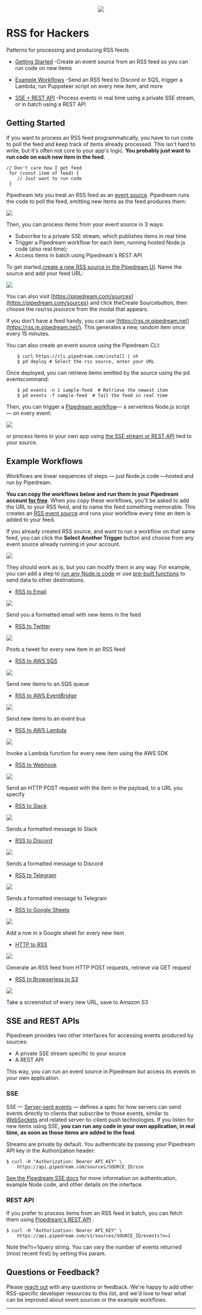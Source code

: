 <p align="center">
<img src="images/rss.png">
</p>

# RSS for Hackers
Patterns for processing and producing RSS feeds

* [Getting Started](#-getting-started) -Create an event source from an RSS feed so you can run code on new items

* [Example Workflows](#-example-workflows) -Send an RSS feed to Discord or SQS, trigger a Lambda, run Puppeteer script on every new item, and more

* [SSE + REST API](#-sse-+-rest-api) -Process events in real time using a private SSE stream, or in batch using a REST API

## Getting Started
If you want to process an RSS feed programmatically, you have to run code to poll the feed and keep track of items already processed. This isn't hard to write, but it's often not core to your app's logic. **You probably just want to run code on each new item in the feed**.
```
// Don't care how I get feed
 for (const item of feed) {
    // Just want to run code
 }
```
Pipedream lets you treat an RSS feed as an [event source](https://docs.pipedream.com/event-sources/). Pipedream runs the code to poll the feed, emitting new items as the feed produces them:

![](images/json-code.jpg)

Then, you can process items from your event source in 3 ways:
* Subscribe to a private SSE stream, which publishes items in real time
* Trigger a Pipedream workflow for each item, running hosted Node.js code (also real time);
* Access items in batch using Pipedream's REST API

To get started,[create a new RSS source in the Pipedream UI](https://pipedream.com/sources?action=create&url=https%3A%2F%2Fgithub.com%2FPipedreamHQ%2Fpipedream%2Fblob%2Fmaster%2Fcomponents%2Frss%2Frss.js&app=none). Name the source and add your feed URL:

![](https://rss.pipedream.com/img/rss-source-in-ui.2832e34f.png)

You can also visit [https://pipedream.com/sources](https://pipedream.com/sources) and click theCreate Sourcebutton, then choose the rss/rss.jssource from the modal that appears.

If you don't have a feed handy, you can use [https://rss.m.pipedream.net](https://rss.m.pipedream.net/). This generates a new, random item once every 15 minutes.

You can also create an event source using the Pipedream CLI:

```composer log
    $ curl https://cli.pipedream.com/install | sh
    $ pd deploy # Select the rss source, enter your URL
```
Once deployed, you can retrieve items emitted by the source using the pd eventscommand:

```composer log
    $ pd events -n 1 sample-feed  # Retrieve the newest item
    $ pd events -f sample-feed  # Tail the feed in real time
```

Then, you can trigger a [Pipedream workflow](https://pipedream.com/new)— a serverless Node.js script — on every event:

![](https://rss.pipedream.com/img/new-workflow-source.9580d516.png)

or process items in your own app using [the SSE stream or REST API](https://rss.pipedream.com/#apis) tied to your source.

## Example Workflows

Workflows are linear sequences of steps — just Node.js code —hosted and run by Pipedream.

**You can copy the workflows below and run them in your Pipedream account [for free](https://docs.pipedream.com/pricing/)**. When you copy these workflows, you'll be asked to add the URL to your RSS feed, and to name the feed something memorable. This creates an [RSS event source](https://rss.pipedream.com/#getting-started) and runs your workflow every time an item is added to your feed. 

If you already created RSS source, and want to run a workflow on that same feed, you can click the **Select Another Trigger** button and choose from any event source already running in your account.

![](https://rss.pipedream.com/img/select-another-trigger.c6bdbbb5.png)

They should work as is, but you can modify them in any way. For example, you can add a step to [run any Node.js code](https://docs.pipedream.com/workflows/steps/code/) or use [pre-built functions](https://docs.pipedream.com/workflows/steps/actions/) to send data to other destinations.

* [RSS to Email](https://pipedream.com/@dylburger/rss-to-email-p_NMCqyV/readme)

![](images/rss-email.jpg)

Send you a formatted email with new items in the feed

* [RSS to Twitter](https://pipedream.com/@dylan/rss-to-twitter-p_5VCkQ7/readme)

![](images/rss-twitter.jpg)

Posts a tweet for every new item in an RSS feed

* [RSS to AWS SQS](https://pipedream.com/@dylburger/rss-aws-sqs-p_D1CDjB/readme)

![](images/rss-aws-sqs.jpg)

Send new items to an SQS queue

* [RSS to AWS EventBridge](https://pipedream.com/@dylburger/rss-aws-eventbridge-event-bus-p_JZCk29/readme)

![](images/rss-aws-eventbridge.jpg)

Send new items to an event bus

* [RSS to AWS Lambda](https://pipedream.com/@dylburger/rss-aws-lambda-p_ZJC9BG/readme)

![](images/rss-aws-lambda.jpg)

Invoke a Lambda function for every new item using the AWS SDK

* [RSS to Webhook](https://pipedream.com/@dylburger/rss-http-request-p_MOCq8K/readme)

![](images/rss-webhook.jpg)

Send an HTTP POST request with the item in the payload, to a URL you specify

* [RSS to Slack](https://pipedream.com/@dylburger/rss-slack-p_YyCDyK/readme)

![](images/rss-slack.jpg)

Sends a formatted message to Slack

* [RSS to Discord](https://pipedream.com/@dylburger/rss-discord-p_7NCWrm/readme)

![](images/rss-discord.jpg)

Sends a formatted message to Discord

* [RSS to Telegram](https://pipedream.com/@dylburger/rss-telegram-p_PACwrm/readme)

![](images/rss-telegram.jpg)

Sends a formatted message to Telegram

* [RSS to Google Sheets](https://pipedream.com/@dylburger/rss-to-google-sheets-p_ezCqGG/readme)

![](images/rss-google-sheets.jpg)

Add a row in a Google sheet for every new item

* [HTTP to RSS](https://pipedream.com/@dylburger/generate-an-rss-feed-from-http-post-requests-retrieve-via-get-request-p_n1CrQG/readme)

![](images/http-rss.jpg)

Generate an RSS feed from HTTP POST requests, retrieve via GET request

* [RSS to Browserless to S3](https://pipedream.com/@dylburger/rss-to-browserless-to-s3-p_95Cv5z/readme)

![](images/rss-browserless-s3.jpg)

Take a screenshot of every new URL, save to Amazon S3

## SSE and REST APIs

Pipedream provides two other interfaces for accessing events produced by sources: 

* A private SSE stream specific to your source
* A REST API

This way, you can run an event source in Pipedream but access its events in your own application.

### SSE

SSE — [Server-sent events](https://developer.mozilla.org/en-US/docs/Web/API/Server-sent_events) — defines a spec for how servers can send events directly to clients that subscribe to those events, similar to [WebSockets](https://developer.mozilla.org/en-US/docs/Web/API/WebSockets_API) and related server-to-client push technologies. If you listen for new items using SSE, **you can run any code in your own application, in real time, as soon as those items are added to the feed**.

Streams are private by default. You authenticate by passing your Pipedream API key in the Authorization header:

```composer log
$ curl -H "Authorization: Bearer API_KEY" \
    https://api.pipedream.com/sources/SOURCE_ID/sse
```

[See the Pipedream SSE docs](https://docs.pipedream.com/api/sse) for more information on authentication, example Node code, and other details on the interface.

### REST API

If you prefer to process items from an RSS feed in batch, you can fetch them using [Pipedream's REST API](https://docs.pipedream.com/api/rest/) :

```composer log
$ curl -H "Authorization: Bearer API_KEY" \
    https://api.pipedream.com/v1/sources/SOURCE_ID/events?n=1
```

Note the?n=1query string. You can vary the number of events returned (most recent first) by setting this param.

## Questions or Feedback?

Please [reach out](https://docs.pipedream.com/support/) with any questions or feedback. We're happy to add other RSS-specific developer resources to this list, and we'd love to hear what can be improved about event sources or the example workflows.

<hr>